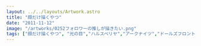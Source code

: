 ```yaml
---
layout: ../../layouts/Artwork.astro
title: "顔だけ描くやつ"
date: "2011-11-12"
image: "/artworks/0252フォロワーの推しが描きたい.png"
tags: ["顔だけ描くやつ", "光の目","ハルスベリヤ","アークナイツ","ドールズフロントライン", "セディエルク","ヌイー・ド・サンシール" ,"てすと"]
---
```


